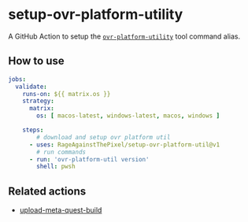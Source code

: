 # setup-ovr-platform-utility

A GitHub Action to setup the [`ovr-platform-utility`](https://developer.oculus.com/resources/publish-reference-platform-command-line-utility/) tool command alias.

## How to use

```yaml
jobs:
  validate:
    runs-on: ${{ matrix.os }}
    strategy:
      matrix:
        os: [ macos-latest, windows-latest, macos, windows ]

    steps:
        # download and setup ovr platform util
      - uses: RageAgainstThePixel/setup-ovr-platform-util@v1
        # run commands
      - run: 'ovr-platform-util version'
        shell: pwsh
```

## Related actions

- [upload-meta-quest-build](https://github.com/RageAgainstThePixel/upload-meta-quest-build)

